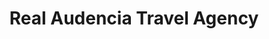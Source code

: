 ---
title: "Real Audencia Travel Agency"
url: /sucre/real-audencia-travel-agency/
shop: Reisebüro
---